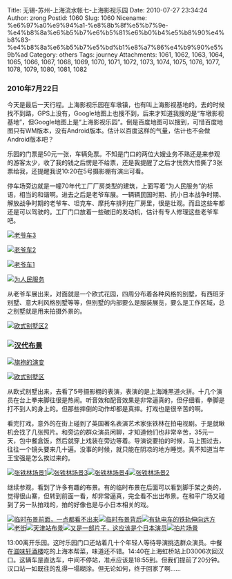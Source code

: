 Title: 无锡-苏州-上海流水帐七-上海影视乐园
Date: 2010-07-27 23:34:24
Author: zrong
Postid: 1060
Slug: 1060
Nicename: %e6%97%a0%e9%94%a1-%e8%8b%8f%e5%b7%9e-%e4%b8%8a%e6%b5%b7%e6%b5%81%e6%b0%b4%e5%b8%90%e4%b8%83-%e4%b8%8a%e6%b5%b7%e5%bd%b1%e8%a7%86%e4%b9%90%e5%9b%ad
Category: others
Tags: journey
Attachments: 1061, 1062, 1063, 1064, 1065, 1066, 1067, 1068, 1069, 1070, 1071, 1072, 1073, 1074, 1075, 1076, 1077, 1078, 1079, 1080, 1081, 1082

### [](/wp-content/uploads/2010/07/yingshi8.jpg)2010年7月22日

今天是最后一天行程。上海影视乐园在车墩镇，也有叫上海影视基地的。去的时候找不到路，GPS上没有，Google地图上也搜不到，后来才知道我搜的是“车墩影视基地”，但Google地图上是“上海影视乐园”。倒是百度地图可以搜到，可惜百度地图只有WM版本，没有Android版本。估计以百度这样的气量，估计也不会做Android版本吧？<!--more-->

乐园的门票是50元一张，车辆免票。不知是门口的两位大嫂业务不熟还是来参观的游客太少，收了我的钱之后愣是不给票，还是我提醒了之后才恍然大悟撕了3张票给我，还提醒我说10:20在5号摄影棚有演出可看。

停车场旁边就是一幢70年代工厂厂房类型的建筑，上面写着“为人民服务”的标语，相当的和谐啊。进去之后是老爷车展。一辆辆民国时期、抗小日本战争时期、解放战争时期的老爷车、坦克车、摩托车排列在厂房里，很是壮观。而且这些车都还是可以驾驶的。工厂门口放着一些破旧的发动机，估计有专人修理这些老爷车吧。

[![](/wp-content/uploads/2010/07/yingshi4-300x225.jpg "老爷车3")](/wp-content/uploads/2010/07/yingshi4.jpg)  

[![](/wp-content/uploads/2010/07/yingshi3-300x191.jpg "老爷车2")](/wp-content/uploads/2010/07/yingshi3.jpg)  

[![](/wp-content/uploads/2010/07/yingshi2-300x199.jpg "老爷车1")](/wp-content/uploads/2010/07/yingshi2.jpg)  

[![](/wp-content/uploads/2010/07/yingshi1-300x260.jpg "为人民服务")](/wp-content/uploads/2010/07/yingshi1.jpg)

从老爷车展出来，对面就是一个欧式花园，四周分布着各种风格的别墅，有西班牙别墅、意大利风格别墅等等，但别墅的内部要么是服装展览，要么是工作区域，总之别墅就是用来拍摄外景的。

[![](/wp-content/uploads/2010/07/yingshi5-300x225.jpg "欧式别墅区2")](/wp-content/uploads/2010/07/yingshi5.jpg)

### [![](/wp-content/uploads/2010/07/yingshi8-300x225.jpg "汉代布景")](/wp-content/uploads/2010/07/yingshi8.jpg)

[![](/wp-content/uploads/2010/07/yingshi7-300x225.jpg "旗袍的演变")](http://zengrong.net/wp-content/uploads/2010/07/yingshi7.jpg)[](/wp-content/uploads/2010/07/yingshi6.jpg)

[![](/wp-content/uploads/2010/07/yingshi6-300x225.jpg "欧式别墅区")](/wp-content/uploads/2010/07/yingshi6.jpg)

从欧式别墅出来，去看了5号摄影棚的表演，表演的是上海滩黑道火拼。十几个演员在台上拳来脚往很是热闹。听音效和配音效果是非常逼真的，但仔细看，拳脚是打不到人的身上的。但那些摔倒的动作却都是真摔。打戏也是很辛苦的啊。

看完打戏，意外的在街上碰到了英国著名表演艺术家张铁林在拍电视剧。于是就瞅机会找了几张照片。和旁边的群众演员闲聊，才知道他们也非常辛苦，35元一天，包中餐盒饭，然后就穿上戏装在旁边等着。导演说要拍的时候，马上围过去，往往一个镜头要来几十遍。没事的时候，就只能在阴凉的地方睡觉。真不知道当年王宝强是怎么挨过来的。

[![](/wp-content/uploads/2010/07/ztl1-300x225.jpg "张铁林场景1")](/wp-content/uploads/2010/07/ztl1.jpg)[![](http://zengrong.net/wp-content/uploads/2010/07/ztl3-300x225.jpg "张铁林场景3")](http://zengrong.net/wp-content/uploads/2010/07/ztl3.jpg)[![](http://zengrong.net/wp-content/uploads/2010/07/ztl4-300x225.jpg "张铁林场景4")](http://zengrong.net/wp-content/uploads/2010/07/ztl4.jpg)[![](/wp-content/uploads/2010/07/ztl2-300x225.jpg "张铁林场景2")](/wp-content/uploads/2010/07/ztl2.jpg)

继续参观，看到了许多有趣的布景。有的临时布景在后面可以看到脚手架之类的，觉得很山寨，但转到前面一看，却非常逼真，完全看不出出布景。在和平广场又碰到了另一队拍戏的，拍的好像也是与小日本相关的戏。

[![](http://zengrong.net/wp-content/uploads/2010/07/yingshi18-300x225.jpg "临时布景前面，一点都看不出来")](/wp-content/uploads/2010/07/yingshi18.jpg)[![](http://zengrong.net/wp-content/uploads/2010/07/yingshi17-300x225.jpg "临时布景背后")](/wp-content/uploads/2010/07/yingshi17.jpg)[![](http://zengrong.net/wp-content/uploads/2010/07/yingshi16-300x225.jpg "有轨电车的铁轨伸向远方")](/wp-content/uploads/2010/07/yingshi16.jpg)[![](http://zengrong.net/wp-content/uploads/2010/07/yingshi15-300x225.jpg "老街")](/wp-content/uploads/2010/07/yingshi15.jpg)[![](http://zengrong.net/wp-content/uploads/2010/07/yingshi14-300x225.jpg "天津站布景")](/wp-content/uploads/2010/07/yingshi14.jpg)[![](http://zengrong.net/wp-content/uploads/2010/07/yingshi13-300x225.jpg "又是一部片子，这应该是个日本演员")](/wp-content/uploads/2010/07/yingshi13.jpg)[![](http://zengrong.net/wp-content/uploads/2010/07/yingshi12-224x300.jpg "拍片场景")](/wp-content/uploads/2010/07/yingshi12.jpg)

13:00离开乐园。这时乐园门口还站着几十个年轻人等待导演挑选群众演员。中餐在[滋味轩酒楼](http://www.dianping.com/shop/506683)吃的上海本帮菜，味道还不错。14:40在上海虹桥站上D3006次回汉口。这辆车是直达车，中间不停站，准点应该是18:55到。但我们提前了20分钟。汉口站一如既往的乱得一塌糊涂。但无论如何，终于回家了啊……

